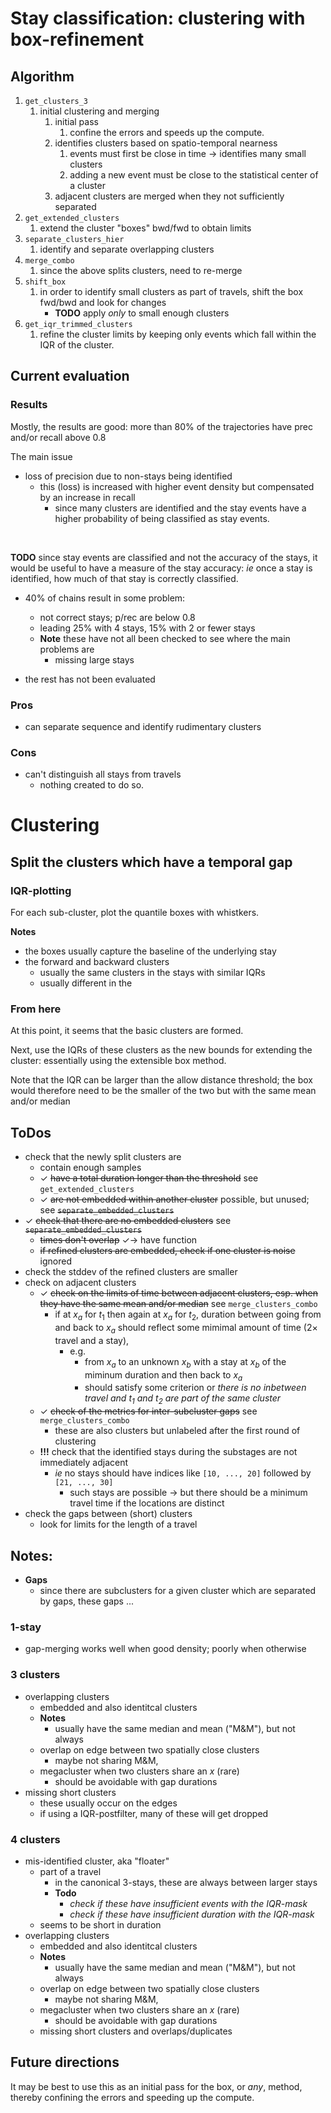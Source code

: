 # Stay classification: clustering with box-refinement

## Algorithm

1. `get_clusters_3`
    1. initial clustering and merging
        1. initial pass
            1. confine the errors and speeds up the compute.
        2. identifies clusters based on spatio-temporal nearness
            1. events must first be close in time $\to$ identifies many small clusters
            2. adding a new event must be close to the statistical center of a cluster
        3. adjacent clusters are merged when they not sufficiently separated         
2. `get_extended_clusters`
    1. extend the cluster "boxes" bwd/fwd to obtain limits
3. `separate_clusters_hier`
    1. identify and separate overlapping clusters
4. `merge_combo`
    1. since the above splits clusters, need to re-merge
5. `shift_box`
    1. in order to identify small clusters as part of travels, shift the box fwd/bwd and look for changes
        * **TODO** apply _only_ to small enough clusters
6. `get_iqr_trimmed_clusters`
    1. refine the cluster limits by keeping only events which fall within the IQR of the cluster.


## Current evaluation

### Results 

Mostly, the results are good: more than 80% of the trajectories have prec and/or recall above 0.8

The main issue
* loss of precision due to non-stays being identified
    * this (loss) is increased with higher event density but compensated by an increase in recall
        * since many clusters are identified and the stay events have a higher probability of being classified as stay events.
<br/>

**TODO** since stay events are classified and not the accuracy of the stays, it would be useful to have a measure of the stay accuracy: _ie_ once a stay is identified, how much of that stay is correctly classified.

* 40% of chains result in some problem:
    * not correct stays; p/rec are below 0.8
    * leading 25% with 4 stays, 15% with 2 or fewer stays
    * **Note** these have not all been checked to see where the main problems are
        * missing large stays
        
* the rest has not been evaluated

### Pros
* can separate sequence and identify rudimentary clusters

### Cons
* can't distinguish all stays from travels 
    * nothing created to do so.


# Clustering

## Split the clusters which have a temporal gap

### IQR-plotting

For each sub-cluster, plot the quantile boxes with whistkers.

**Notes**
* the boxes usually capture the baseline of the underlying stay
* the forward and backward clusters
    * usually the same clusters in the stays with similar IQRs
    * usually different in the 

### From here

At this point, it seems that the basic clusters are formed. 

Next, use the IQRs of these clusters as the new bounds for extending the cluster: essentially using the extensible box method.

Note that the IQR can be larger than the allow distance threshold; the box would therefore need to be the smaller of the two but with the same mean and/or median


## ToDos


* check that the newly split clusters are 
    * contain enough samples
    * $\checkmark$ ~~have a total duration longer than the threshold~~ see `get_extended_clusters`
    * $\checkmark$ ~~are not embedded within another cluster~~ possible, but unused; see ~~`separate_embedded_clusters`~~ 
* $\checkmark$ ~~check that there are no embedded clusters~~ see ~~`separate_embedded_clusters`~~
    * ~~times don't overlap~~ $\checkmark\to$ have function
    * ~~if refined clusters are embedded, check if one cluster is noise~~ ignored
* check the stddev of the refined clusters are smaller
* check on adjacent clusters
    * $\checkmark$ ~~check on the limits of time between adjacent clusters, esp. when they have the same mean and/or median~~ see `merge_clusters_combo`
        * if at $x_a$ for $t_1$ then again at $x_a$ for $t_2$, duration between going from and back to $x_a$ should reflect some mimimal amount of time ($2\times$ travel and a stay), 
            * e.g. 
                * from $x_a$ to an unknown $x_b$ with a stay at $x_b$ of the miminum duration and then back to $x_a$ 
                * should satisfy some criterion or _there is no inbetween travel and $t_1$ and $t_2$ are part of the same cluster_
    * $\checkmark$ ~~check of the metrics for inter-subcluster gaps~~ see `merge_clusters_combo`
        * these are also clusters but unlabeled after the first round of clustering
    * **!!!** check that the identified stays during the substages are not immediately adjacent
        * _ie_ no stays should have indices like `[10, ..., 20]` followed by `[21, ..., 30]`
            * such stays are possible $\to$ but there should be a minimum travel time if the locations are distinct
* check the gaps between (short) clusters
    * look for limits for the length of a travel
 
## Notes: 

* **Gaps** 
    * since there are subclusters for a given cluster which are separated by gaps, these gaps ...

### 1-stay
* gap-merging works well when good density; poorly when otherwise

### 3 clusters
* overlapping clusters
    * embedded and also identitcal clusters
    * **Notes**
        * usually have the same median and mean ("M&M"), but not always
    * overlap on edge between two spatially close clusters
        * maybe not sharing M&M,
    * megacluster when two clusters share an $x$ (rare)
        * should be avoidable with gap durations
* missing short clusters
    * these usually occur on the edges
    * if using a IQR-postfilter, many of these will get dropped
    
### 4 clusters
* mis-identified cluster, aka "floater"
    * part of a travel
        * in the canonical 3-stays, these are always between larger stays
        * **Todo** 
            * _check if these have insufficient events with the IQR-mask_
            * _check if these have insufficient duration with the IQR-mask_            
    * seems to be short in duration
* overlapping clusters
    * embedded and also identitcal clusters
    * **Notes**
        * usually have the same median and mean ("M&M"), but not always
    * overlap on edge between two spatially close clusters
        * maybe not sharing M&M,
    * megacluster when two clusters share an $x$ (rare)
        * should be avoidable with gap durations
    * missing short clusters and overlaps/duplicates

## Future directions

It may be best to use this as an initial pass for the box, or _any_, method, thereby confining the errors and speeding up the compute.